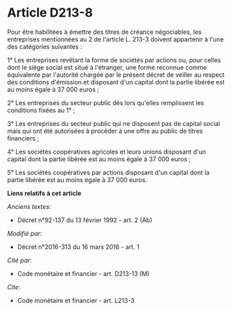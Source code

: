 # Article D213-8

Pour être habilitées à émettre des titres de créance négociables, les entreprises mentionnées au 2 de l'article L. 213-3
doivent appartenir à l'une des catégories suivantes : 

1° Les entreprises revêtant la forme de sociétés par actions ou, pour celles dont le siège social est situé à l'étranger, une
forme reconnue comme équivalente par l'autorité chargée par le présent décret de veiller au respect des conditions d'émission
et disposant d'un capital dont la partie libérée est au moins égale à 37 000 euros ; 

2° Les entreprises du secteur public dès lors qu'elles remplissent les conditions fixées au 1° ; 

3° Les entreprises du secteur public qui ne disposent pas de capital social mais qui ont été autorisées à procéder à une
offre au public de titres financiers ; 

4° Les sociétés coopératives agricoles et leurs unions disposant d'un capital dont la partie libérée est au moins égale à 37
000 euros ; 

5° Les sociétés coopératives par actions disposant d'un capital dont la partie libérée est au moins égale à 37 000 euros.

**Liens relatifs à cet article**

_Anciens textes_:

  - Décret n°92-137 du 13 février 1992 - art. 2 (Ab)

_Modifié par_:

  - Décret n°2016-313 du 16 mars 2016 - art. 1

_Cité par_:

  - Code monétaire et financier - art. D213-13 (M)

_Cite_:

  - Code monétaire et financier - art. L213-3
